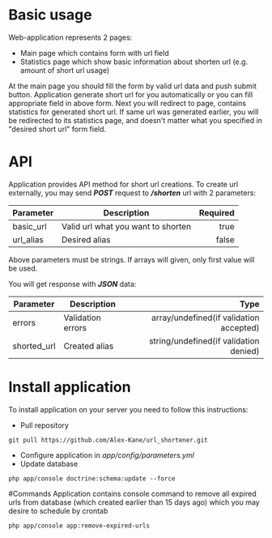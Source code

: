 # Basic usage
Web-application represents 2 pages:
* Main page which contains form with url field
* Statistics page which show basic information about shorten url (e.g. amount of short url usage)

At the main page you should fill the form by valid url data and push submit button.
Application generate short url for you automatically or you can fill appropriate field in above form.
Next you will redirect to page, contains statistics for generated short url.
If same url was generated earlier, you will be redirected to its statistics page, and
doesn't matter what you specified in "desired short url" form field.
# API
Application provides API method for short url creations.
To create url externally, you may send _**POST**_ request to _**/shorten**_ url with 2 parameters:

| Parameter | Description                        | Required |
| --------- | ---------------------------------- | --------:|
| basic_url | Valid url what you want to shorten | true     |
| url_alias | Desired alias                      | false    |

Above parameters must be strings. If arrays will given, only first value will be used.

You will get response with _**JSON**_ data:

| Parameter   | Description       | Type                                    |
| ----------- | ----------------- | ---------------------------------------:|
| errors      | Validation errors | array/undefined(if validation accepted) |
| shorted_url | Created alias     | string/undefined(if validation denied)  |

# Install application
To install application on your server you need to follow this instructions:
* Pull repository
```
git pull https://github.com/Alex-Kane/url_shortener.git
```
* Configure application in _app/config/parameters.yml_
* Update database
```
php app/console doctrine:schema:update --force
```
#Commands
Application contains console command to remove all expired urls from database (which created
earlier than 15 days ago) which you may desire to schedule by crontab
```
php app/console app:remove-expired-urls
```
